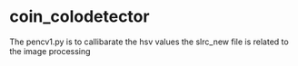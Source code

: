 # coin_colodetector
The pencv1.py is to callibarate the hsv values
the slrc_new file is related to the image processing
